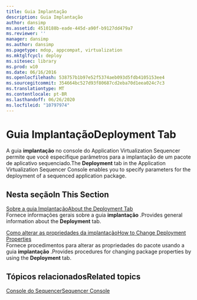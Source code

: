```yaml
---
title: Guia Implantação
description: Guia Implantação
author: dansimp
ms.assetid: 4510188b-eade-445d-a90f-b9127dd479a7
ms.reviewer: ''
manager: dansimp
ms.author: dansimp
ms.pagetype: mdop, appcompat, virtualization
ms.mktglfcycl: deploy
ms.sitesec: library
ms.prod: w10
ms.date: 06/16/2016
ms.openlocfilehash: 538757b1b97e52f5374aeb093d5fdb4105153ee4
ms.sourcegitcommit: 354664bc527d93f80687cd2eba70d1eea024c7c3
ms.translationtype: MT
ms.contentlocale: pt-BR
ms.lasthandoff: 06/26/2020
ms.locfileid: "10797974"
---
```

# <span data-ttu-id="2d021-103">Guia Implantação</span><span class="sxs-lookup"><span data-stu-id="2d021-103">Deployment Tab</span></span>


<span data-ttu-id="2d021-104">A guia **implantação** no console do Application Virtualization Sequencer permite que você especifique parâmetros para a implantação de um pacote de aplicativo sequenciado.</span><span class="sxs-lookup"><span data-stu-id="2d021-104">The **Deployment** tab in the Application Virtualization Sequencer Console enables you to specify parameters for the deployment of a sequenced application package.</span></span>

## <span data-ttu-id="2d021-105">Nesta seção</span><span class="sxs-lookup"><span data-stu-id="2d021-105">In This Section</span></span>


<a href="" id="about-the-deployment-tab"></a>[<span data-ttu-id="2d021-106">Sobre a guia Implantação</span><span class="sxs-lookup"><span data-stu-id="2d021-106">About the Deployment Tab</span></span>](about-the-deployment-tab.md)  
<span data-ttu-id="2d021-107">Fornece informações gerais sobre a guia **implantação** .</span><span class="sxs-lookup"><span data-stu-id="2d021-107">Provides general information about the **Deployment** tab.</span></span>

<a href="" id="how-to-change-deployment-properties"></a>[<span data-ttu-id="2d021-108">Como alterar as propriedades da implantação</span><span class="sxs-lookup"><span data-stu-id="2d021-108">How to Change Deployment Properties</span></span>](how-to-change-deployment-properties.md)  
<span data-ttu-id="2d021-109">Fornece procedimentos para alterar as propriedades do pacote usando a guia **implantação** .</span><span class="sxs-lookup"><span data-stu-id="2d021-109">Provides procedures for changing package properties by using the **Deployment** tab.</span></span>

## <span data-ttu-id="2d021-110">Tópicos relacionados</span><span class="sxs-lookup"><span data-stu-id="2d021-110">Related topics</span></span>


[<span data-ttu-id="2d021-111">Console do Sequencer</span><span class="sxs-lookup"><span data-stu-id="2d021-111">Sequencer Console</span></span>](sequencer-console.md)

 

 





